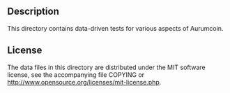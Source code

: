 Description
------------

This directory contains data-driven tests for various aspects of Aurumcoin.

License
--------

The data files in this directory are distributed under the MIT software
license, see the accompanying file COPYING or
http://www.opensource.org/licenses/mit-license.php.


